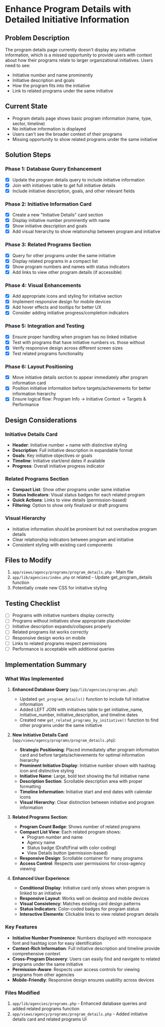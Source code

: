 # Enhance Program Details with Detailed Initiative Information

## Problem Description
The program details page currently doesn't display any initiative information, which is a missed opportunity to provide users with context about how their programs relate to larger organizational initiatives. Users need to see:
- Initiative number and name prominently
- Initiative description and goals
- How the program fits into the initiative
- Link to related programs under the same initiative

## Current State
- Program details page shows basic program information (name, type, sector, timeline)
- No initiative information is displayed
- Users can't see the broader context of their programs
- Missing opportunity to show related programs under the same initiative

## Solution Steps

### Phase 1: Database Query Enhancement
- [x] Update the program details query to include initiative information
- [x] Join with initiatives table to get full initiative details
- [x] Include initiative description, goals, and other relevant fields

### Phase 2: Initiative Information Card
- [x] Create a new "Initiative Details" card section
- [x] Display initiative number prominently with name
- [x] Show initiative description and goals
- [x] Add visual hierarchy to show relationship between program and initiative

### Phase 3: Related Programs Section
- [x] Query for other programs under the same initiative
- [x] Display related programs in a compact list
- [x] Show program numbers and names with status indicators
- [x] Add links to view other program details (if accessible)

### Phase 4: Visual Enhancements
- [x] Add appropriate icons and styling for initiative section
- [x] Implement responsive design for mobile devices
- [x] Add hover effects and tooltips for better UX
- [x] Consider adding initiative progress/completion indicators

### Phase 5: Integration and Testing
- [x] Ensure proper handling when program has no linked initiative
- [x] Test with programs that have initiative numbers vs. those without
- [x] Verify responsive design across different screen sizes
- [x] Test related programs functionality

### Phase 6: Layout Positioning
- [x] Move initiative details section to appear immediately after program information card
- [x] Position initiative information before targets/achievements for better information hierarchy
- [x] Ensure logical flow: Program Info → Initiative Context → Targets & Performance

## Design Considerations

### Initiative Details Card
- **Header**: Initiative number + name with distinctive styling
- **Description**: Full initiative description in expandable format
- **Goals**: Key initiative objectives or goals
- **Timeline**: Initiative start/end dates if available
- **Progress**: Overall initiative progress indicator

### Related Programs Section
- **Compact List**: Show other programs under same initiative
- **Status Indicators**: Visual status badges for each related program
- **Quick Actions**: Links to view details (permission-based)
- **Filtering**: Option to show only finalized or draft programs

### Visual Hierarchy
- Initiative information should be prominent but not overshadow program details
- Clear relationship indicators between program and initiative
- Consistent styling with existing card components

## Files to Modify
1. `app/views/agency/programs/program_details.php` - Main file
2. `app/lib/agencies/index.php` or related - Update get_program_details function
3. Potentially create new CSS for initiative styling

## Testing Checklist
- [ ] Programs with initiative numbers display correctly
- [ ] Programs without initiatives show appropriate placeholder
- [ ] Initiative description expands/collapses properly
- [ ] Related programs list works correctly
- [ ] Responsive design works on mobile
- [ ] Links to related programs respect permissions
- [ ] Performance is acceptable with additional queries

## Implementation Summary

### What Was Implemented

1. **Enhanced Database Query** (`app/lib/agencies/programs.php`):
   - Updated `get_program_details()` function to include full initiative information
   - Added LEFT JOIN with initiatives table to get initiative_name, initiative_number, initiative_description, and timeline dates
   - Created new `get_related_programs_by_initiative()` function to find other programs under the same initiative

2. **New Initiative Details Card** (`app/views/agency/programs/program_details.php`):
   - **Strategic Positioning**: Placed immediately after program information card and before targets/achievements for optimal information hierarchy
   - **Prominent Initiative Display**: Initiative number shown with hashtag icon and distinctive styling
   - **Initiative Name**: Large, bold text showing the full initiative name
   - **Description Section**: Scrollable description area with proper formatting
   - **Timeline Information**: Initiative start and end dates with calendar icons
   - **Visual Hierarchy**: Clear distinction between initiative and program information

3. **Related Programs Section**:
   - **Program Count Badge**: Shows number of related programs
   - **Compact List View**: Each related program shows:
     - Program number and name
     - Agency name
     - Status badge (Draft/Final with color coding)
     - View Details button (permission-based)
   - **Responsive Design**: Scrollable container for many programs
   - **Access Control**: Respects user permissions for cross-agency viewing

4. **Enhanced User Experience**:
   - **Conditional Display**: Initiative card only shows when program is linked to an initiative
   - **Responsive Layout**: Works well on desktop and mobile devices
   - **Visual Consistency**: Matches existing card design patterns
   - **Status Indicators**: Color-coded badges for program status
   - **Interactive Elements**: Clickable links to view related program details

### Key Features

- **Initiative Number Prominence**: Numbers displayed with monospace font and hashtag icon for easy identification
- **Context-Rich Information**: Full initiative description and timeline provide comprehensive context
- **Cross-Program Discovery**: Users can easily find and navigate to related programs under the same initiative
- **Permission-Aware**: Respects user access controls for viewing programs from other agencies
- **Mobile-Friendly**: Responsive design ensures usability across devices

### Files Modified
1. `app/lib/agencies/programs.php` - Enhanced database queries and added related programs function
2. `app/views/agency/programs/program_details.php` - Added initiative details card and related programs UI

